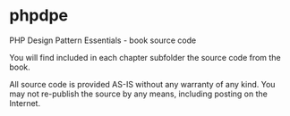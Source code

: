 phpdpe
======

PHP Design Pattern Essentials - book source code

You will find included in each chapter subfolder the source code from the book.

All source code is provided AS-IS without any warranty of any kind.
You may not re-publish the source by any means, including posting on the Internet.
